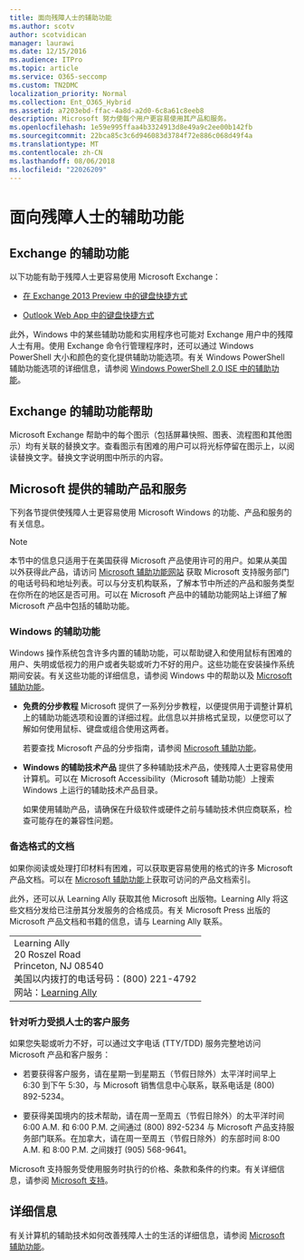 ```yaml
---
title: 面向残障人士的辅助功能
ms.author: scotv
author: scotvidican
manager: laurawi
ms.date: 12/15/2016
ms.audience: ITPro
ms.topic: article
ms.service: O365-seccomp
ms.custom: TN2DMC
localization_priority: Normal
ms.collection: Ent_O365_Hybrid
ms.assetid: a7203ebd-ffac-4a8d-a2d0-6c8a61c8eeb8
description: Microsoft 努力使每个用户更容易使用其产品和服务。
ms.openlocfilehash: 1e59e995ffaa4b3324913d8e49a9c2ee00b142fb
ms.sourcegitcommit: 22bca85c3c6d946083d3784f72e886c068d49f4a
ms.translationtype: MT
ms.contentlocale: zh-CN
ms.lasthandoff: 08/06/2018
ms.locfileid: "22026209"
---
```

# <a name="accessibility-for-people-with-disabilities"></a>面向残障人士的辅助功能

## <a name="accessibility-features-of-exchange"></a>Exchange 的辅助功能

以下功能有助于残障人士更容易使用 Microsoft Exchange：
  
- [在 Exchange 2013 Preview 中的键盘快捷方式](http://technet.microsoft.com/library/146b2b52-1ef8-4606-991a-4cf4da694970.aspx)
    
- [Outlook Web App 中的键盘快捷方式](https://go.microsoft.com/fwlink/p/?LinkId=268079)
    
此外，Windows 中的某些辅助功能和实用程序也可能对 Exchange 用户中的残障人士有用。使用 Exchange 命令行管理程序时，还可以通过 Windows PowerShell 大小和颜色的变化提供辅助功能选项。有关 Windows PowerShell 辅助功能选项的详细信息，请参阅 [Windows PowerShell 2.0 ISE 中的辅助功能](https://go.microsoft.com/fwlink/p/?LinkId=258240)。
  
## <a name="accessibility-features-of-exchange-help"></a>Exchange 的辅助功能帮助

Microsoft Exchange 帮助中的每个图示（包括屏幕快照、图表、流程图和其他图示）均有关联的替换文字。查看图示有困难的用户可以将光标停留在图示上，以阅读替换文字。替换文字说明图中所示的内容。
  
## <a name="accessibility-products-and-services-from-microsoft"></a>Microsoft 提供的辅助产品和服务

下列各节提供使残障人士更容易使用 Microsoft Windows 的功能、产品和服务的有关信息。
  
> [!NOTE]
> 本节中的信息只适用于在美国获得 Microsoft 产品使用许可的用户。如果从美国以外获得此产品，请访问 [Microsoft 辅助功能网站](https://www.microsoft.com/enable) 获取 Microsoft 支持服务部门的电话号码和地址列表。可以与分支机构联系，了解本节中所述的产品和服务类型在你所在的地区是否可用。可以在 Microsoft 产品中的辅助功能网站上详细了解 Microsoft 产品中包括的辅助功能。 
  
### <a name="accessibility-features-of-windows"></a>Windows 的辅助功能

Windows 操作系统包含许多内置的辅助功能，可以帮助键入和使用鼠标有困难的用户、失明或低视力的用户或者失聪或听力不好的用户。这些功能在安装操作系统期间安装。有关这些功能的详细信息，请参阅 Windows 中的帮助以及 [Microsoft 辅助功能](https://go.microsoft.com/fwlink/p/?linkId=18139)。
  
- **免费的分步教程** Microsoft 提供了一系列分步教程，以便提供用于调整计算机上的辅助功能选项和设置的详细过程。此信息以并排格式呈现，以便您可以了解如何使用鼠标、键盘或组合使用这两者。 
    
    若要查找 Microsoft 产品的分步指南，请参阅 [Microsoft 辅助功能](https://go.microsoft.com/fwlink/p/?linkId=18139)。
    
- **Windows 的辅助技术产品** 提供了多种辅助技术产品，使残障人士更容易使用计算机。可以在 Microsoft Accessibility（Microsoft 辅助功能）上搜索 Windows 上运行的辅助技术产品目录。 
    
    如果使用辅助产品，请确保在升级软件或硬件之前与辅助技术供应商联系，检查可能存在的兼容性问题。 
    
### <a name="documentation-in-alternative-formats"></a>备选格式的文档

如果你阅读或处理打印材料有困难，可以获取更容易使用的格式的许多 Microsoft 产品文档。可以在 [Microsoft 辅助功能](https://go.microsoft.com/fwlink/p/?linkId=18139)上获取可访问的产品文档索引。 
  
此外，还可以从 Learning Ally 获取其他 Microsoft 出版物。Learning Ally 将这些文档分发给已注册其分发服务的合格成员。有关 Microsoft Press 出版的 Microsoft 产品文档和书籍的信息，请与 Learning Ally 联系。 
  
||
|:-----|
|Learning Ally  <br/> 20 Roszel Road  <br/> Princeton, NJ 08540  <br/> 美国以内拨打的电话号码：(800) 221-4792  <br/> 网站：[Learning Ally](https://www.learningally.org/) <br/> |
   
### <a name="customer-service-for-people-with-hearing-impairments"></a>针对听力受损人士的客户服务

如果您失聪或听力不好，可以通过文字电话 (TTY/TDD) 服务完整地访问 Microsoft 产品和客户服务：
  
- 若要获得客户服务，请在星期一到星期五（节假日除外）太平洋时间早上 6:30 到下午 5:30，与 Microsoft 销售信息中心联系，联系电话是 (800) 892-5234。 
    
- 要获得美国境内的技术帮助，请在周一至周五（节假日除外）的太平洋时间 6:00 A.M. 和 6:00 P.M. 之间通过 (800) 892-5234 与 Microsoft 产品支持服务部门联系。在加拿大，请在周一至周五（节假日除外）的东部时间 8:00 A.M. 和 8:00 P.M. 之间拨打 (905) 568-9641。 
    
Microsoft 支持服务受使用服务时执行的价格、条款和条件的约束。有关详细信息，请参阅 [Microsoft 支持](https://go.microsoft.com/fwlink/p/?linkId=18142)。
  
## <a name="for-more-information"></a>详细信息

有关计算机的辅助技术如何改善残障人士的生活的详细信息，请参阅 [Microsoft 辅助功能](http://go.microsoft.com/fwlink/p/?linkId=18139)。 
  

